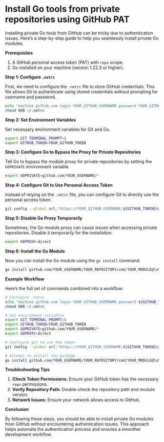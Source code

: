 # Install Go tools from private repositories using GitHub PAT

Installing private Go tools from GitHub can be tricky due to authentication issues. Here’s a step-by-step guide to help you seamlessly install private Go modules.

**Prerequisites**

1. A GitHub personal access token (PAT) with `repo` scope.
2. Go installed on your machine (version 1.22.3 or higher).

**Step 1: Configure `.netrc`**

First, we need to configure the `.netrc` file to store GitHub credentials. This file allows Git to authenticate using stored credentials without prompting for username and password.

```sh
echo "machine github.com login YOUR_GITHUB_USERNAME password YOUR_GITHUB_TOKEN" > ~/.netrc
chmod 600 ~/.netrc
```

**Step 2: Set Environment Variables**

Set necessary environment variables for Git and Go.

```sh
export GIT_TERMINAL_PROMPT=1
export GITHUB_TOKEN=YOUR_GITHUB_TOKEN
```

**Step 3: Configure Go to Bypass the Proxy for Private Repositories**

Tell Go to bypass the module proxy for private repositories by setting the `GOPRIVATE` environment variable.

```sh
export GOPRIVATE=github.com/YOUR_USERNAME/*
```

**Step 4: Configure Git to Use Personal Access Token**

Instead of relying on the `.netrc` file, you can configure Git to directly use the personal access token.

```sh
git config --global url."https://YOUR_GITHUB_USERNAME:${GITHUB_TOKEN}@github.com/".insteadOf "https://github.com/"
```

**Step 5: Disable Go Proxy Temporarily**

Sometimes, the Go module proxy can cause issues when accessing private repositories. Disable it temporarily for the installation.

```sh
export GOPROXY=direct
```

**Step 6: Install the Go Module**

Now you can install the Go module using the `go install` command.

```sh
go install github.com/YOUR_USERNAME/YOUR_REPOSITORY/cmd/YOUR_MODULE@latest
```

**Example Workflow**

Here’s the full set of commands combined into a workflow:

```sh
# Configure .netrc
echo "machine github.com login YOUR_GITHUB_USERNAME password ${GITHUB_TOKEN}" > ~/.netrc
chmod 600 ~/.netrc

# Set environment variables
export GIT_TERMINAL_PROMPT=1
export GITHUB_TOKEN=YOUR_GITHUB_TOKEN
export GOPRIVATE=github.com/YOUR_USERNAME/*
export GOPROXY=direct

# Configure git to use the token
git config --global url."https://YOUR_GITHUB_USERNAME:${GITHUB_TOKEN}@github.com/".insteadOf "https://github.com/"

# Attempt to install the package
go install github.com/YOUR_USERNAME/YOUR_REPOSITORY/cmd/YOUR_MODULE@latest
```

**Troubleshooting Tips**

1. **Check Token Permissions:** Ensure your GitHub token has the necessary `repo` permissions.
2. **Verify Repository Path:** Double-check the repository path and module version.
3. **Network Issues:** Ensure your network allows access to GitHub.

**Conclusion**

By following these steps, you should be able to install private Go modules from GitHub without encountering authentication issues. This approach helps automate the authentication process and ensures a smoother development workflow.

